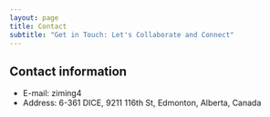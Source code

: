 ```yaml
---
layout: page
title: Contact
subtitle: "Get in Touch: Let's Collaborate and Connect"
---
```


## Contact information
* E-mail: ziming4
* Address: 6-361 DICE, 9211 116th St, Edmonton, Alberta, Canada

